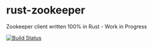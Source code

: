 rust-zookeeper
==============

Zookeeper client written 100% in Rust - Work in Progress

[![Build Status](https://travis-ci.org/bonifaido/rust-zookeeper.svg?branch=master)](https://travis-ci.org/bonifaido/rust-zookeeper)